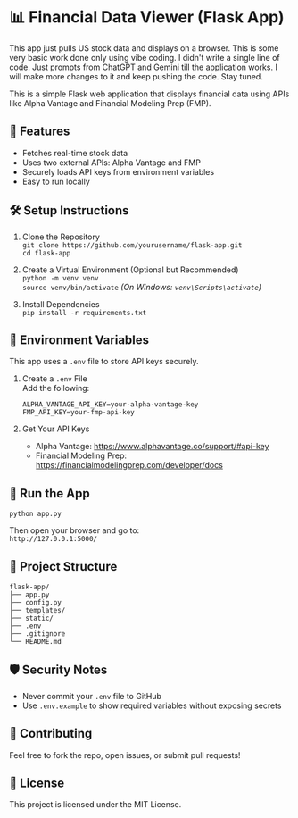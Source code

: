 # 📊 Financial Data Viewer (Flask App)
This app just pulls US stock data and displays on a browser. This is some very basic work done only using vibe coding. I didn't write a single line of code. Just prompts from ChatGPT and Gemini till the application works. I will make more changes to it and keep pushing the code. Stay tuned. 

This is a simple Flask web application that displays financial data using APIs like Alpha Vantage and Financial Modeling Prep (FMP).

## 🚀 Features

- Fetches real-time stock data
- Uses two external APIs: Alpha Vantage and FMP
- Securely loads API keys from environment variables
- Easy to run locally

## 🛠️ Setup Instructions

1. Clone the Repository  
   `git clone https://github.com/yourusername/flask-app.git`  
   `cd flask-app`

2. Create a Virtual Environment (Optional but Recommended)  
   `python -m venv venv`  
   `source venv/bin/activate`  *(On Windows: `venv\Scripts\activate`)*

3. Install Dependencies  
   `pip install -r requirements.txt`

## 🔐 Environment Variables

This app uses a `.env` file to store API keys securely.

1. Create a `.env` File  
   Add the following:

   ```
   ALPHA_VANTAGE_API_KEY=your-alpha-vantage-key
   FMP_API_KEY=your-fmp-api-key
   ```

2. Get Your API Keys  
   - Alpha Vantage: https://www.alphavantage.co/support/#api-key  
   - Financial Modeling Prep: https://financialmodelingprep.com/developer/docs

## 🧪 Run the App

`python app.py`

Then open your browser and go to:  
`http://127.0.0.1:5000/`

## 📁 Project Structure

```
flask-app/
├── app.py
├── config.py
├── templates/
├── static/
├── .env
├── .gitignore
└── README.md
```

## 🛡️ Security Notes

- Never commit your `.env` file to GitHub  
- Use `.env.example` to show required variables without exposing secrets

## 🙌 Contributing

Feel free to fork the repo, open issues, or submit pull requests!

## 📄 License

This project is licensed under the MIT License.